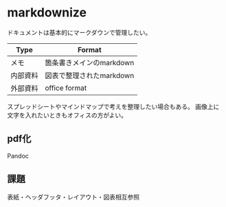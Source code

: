 # markdownize

ドキュメントは基本的にマークダウンで管理したい。

|Type|Format|
|---|---|
|メモ|箇条書きメインのmarkdown|
|内部資料|図表で整理されたmarkdown|
|外部資料|office format|

スプレッドシートやマインドマップで考えを整理したい場合もある。
画像上に文字を入れたいときもオフィスの方がよい。

## pdf化
Pandoc

## 課題

表紙・ヘッダフッタ・レイアウト・図表相互参照
